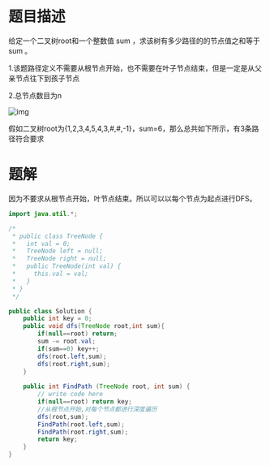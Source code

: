 # 题目描述

给定一个二叉树root和一个整数值 sum ，求该树有多少路径的的节点值之和等于 sum 。

1.该题路径定义不需要从根节点开始，也不需要在叶子节点结束，但是一定是从父亲节点往下到孩子节点

2.总节点数目为n

![img](https://uploadfiles.nowcoder.com/images/20211103/301499_1635923010369/C47185D4980F108BC73F790D8D2F6709)

假如二叉树root为{1,2,3,4,5,4,3,#,#,-1}，sum=6，那么总共如下所示，有3条路径符合要求

# 题解

因为不要求从根节点开始，叶节点结束。所以可以以每个节点为起点进行DFS。

```java
import java.util.*;

/*
 * public class TreeNode {
 *   int val = 0;
 *   TreeNode left = null;
 *   TreeNode right = null;
 *   public TreeNode(int val) {
 *     this.val = val;
 *   }
 * }
 */

public class Solution {
    public int key = 0;
    public void dfs(TreeNode root,int sum){
        if(null==root) return;
        sum -= root.val;
        if(sum==0) key++;
        dfs(root.left,sum);
        dfs(root.right,sum);
    }
    
    public int FindPath (TreeNode root, int sum) {
        // write code here
        if(null==root) return key;
        //从根节点开始,对每个节点都进行深度遍历
        dfs(root,sum);
        FindPath(root.left,sum);
        FindPath(root.right,sum);
        return key;
    }
}
```

